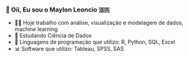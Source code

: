 ### 👋 Oii, Eu sou o Maylon Leoncio 🇧🇷

- 👨‍💻 Hoje trabalho com análise, visualização e modelagem de dados, machine learning 
- 🌱 Estudando Ciência de Dados 
- 🦄 Linguagens de programação que utilizo: R, Python, SQL, Excel
- 📊 Software que utilizo: Tableau, SPSS, SAS



